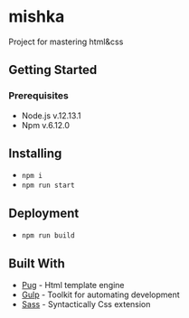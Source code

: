 # mishka

Project for mastering html&css

## Getting Started

### Prerequisites

- Node.js v.12.13.1
- Npm v.6.12.0

## Installing

- `npm i`
- `npm run start`

## Deployment

- `npm run build`

## Built With

- [Pug](https://pugjs.org/api/getting-started.html) - Html template engine
- [Gulp](https://gulpjs.com/) - Toolkit for automating development
- [Sass](https://sass-lang.com/) - Syntactically Css extension
